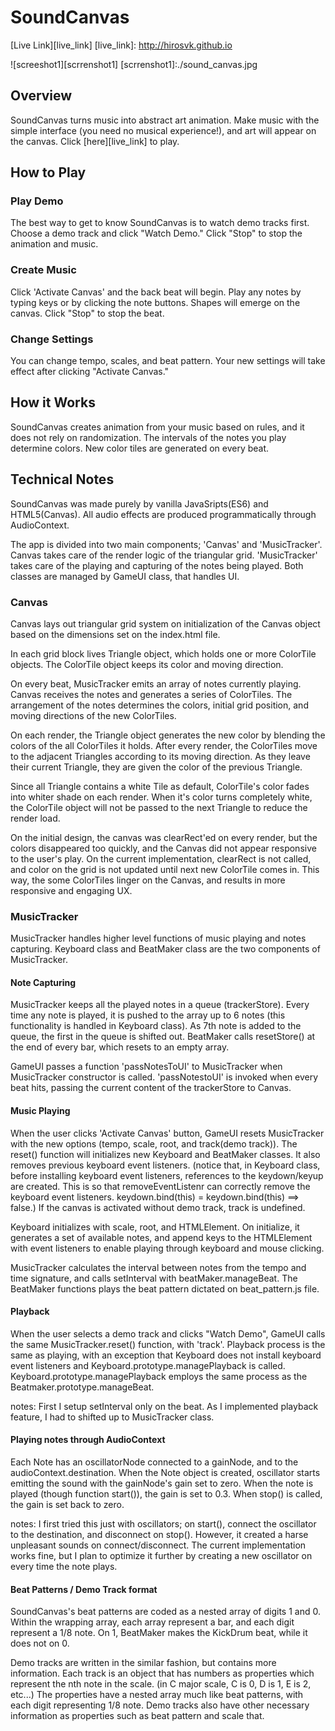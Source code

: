 # SoundCanvas
[Live Link][live_link]
[live_link]: http://hirosvk.github.io

![screeshot1][scrrenshot1]
[scrrenshot1]:./sound_canvas.jpg

## Overview
SoundCanvas turns music into abstract art animation. Make music with the simple interface (you need no musical experience!), and art will appear on the canvas. Click [here][live_link] to play.

## How to Play
### Play Demo
The best way to get to know SoundCanvas is to watch demo tracks first. Choose a demo track and click "Watch Demo." Click "Stop" to stop the animation and music.
### Create Music
Click 'Activate Canvas' and the back beat will begin. Play any notes by typing keys or by clicking the note buttons. Shapes will emerge on the canvas. Click "Stop" to stop the beat.
### Change Settings
You can change tempo, scales, and beat pattern. Your new settings will take effect after clicking "Activate Canvas."

## How it Works
SoundCanvas creates animation from your music based on rules, and it does not rely on randomization. The intervals of the notes you play determine colors. New color tiles are generated on every beat.


## Technical Notes
SoundCanvas was made purely by vanilla JavaSripts(ES6) and HTML5(Canvas). All audio effects are produced programmatically through AudioContext.

The app is divided into two main components; 'Canvas' and 'MusicTracker'. Canvas takes care of the render logic of the triangular grid. 'MusicTracker' takes care of the playing and capturing of the notes being played. Both classes are managed by GameUI class, that handles UI.

### Canvas
Canvas lays out triangular grid system on initialization of the Canvas object based on the <canvas> dimensions set on the index.html file.

In each grid block lives Triangle object, which holds one or more ColorTile objects. The ColorTile object keeps its color and moving direction.

On every beat, MusicTracker emits an array of notes currently playing. Canvas receives the notes and generates a series of ColorTiles. The arrangement of the notes determines the colors, initial grid position, and moving directions of the new ColorTiles.

On each render, the Triangle object generates the new color by blending the colors of the all ColorTiles it holds. After every render, the ColorTiles move to the adjacent Triangles according to its moving direction. As they leave their current Triangle, they are given the color of the previous Triangle.

Since all Triangle contains a white Tile as default, ColorTile's color fades into whiter shade on each render. When it's color turns completely white, the ColorTile object will not be passed to the next Triangle to reduce the render load.

On the initial design, the canvas was clearRect'ed on every render, but the colors disappeared too quickly, and the Canvas did not appear responsive to the user's play. On the current implementation, clearRect is not called, and color on the grid is not updated until next new ColorTile comes in. This way, the some ColorTiles linger on the Canvas, and results in more responsive and engaging UX.


### MusicTracker

MusicTracker handles higher level functions of music playing and notes capturing. Keyboard class and BeatMaker class are the two components of MusicTracker.

#### Note Capturing
MusicTracker keeps all the played notes in a queue (trackerStore). Every time any note is played, it is pushed to the array up to 6 notes (this functionality is handled in Keyboard class). As 7th note is added to the queue, the first in the queue is shifted out. BeatMaker calls resetStore() at the end of every bar, which resets to an empty array.

GameUI passes a function 'passNotesToUI' to MusicTracker when MusicTracker constructor is called. 'passNotestoUI' is invoked when every beat hits, passing the current content of the trackerStore to Canvas.

#### Music Playing
When the user clicks 'Activate Canvas' button, GameUI resets MusicTracker with the new options (tempo, scale, root, and track(demo track)). The reset() function will initializes new Keyboard and BeatMaker classes. It also removes previous keyboard event listeners. (notice that, in Keyboard class, before installing keyboard event listeners, references to the keydown/keyup are created. This is so that removeEventListenr can correctly remove the keyboard event listeners. keydown.bind(this) = keydown.bind(this) ==> false.) If the canvas is activated without demo track, track is undefined.

Keyboard initializes with scale, root, and HTMLElement. On initialize, it generates a set of available notes, and append keys to the HTMLElement with event listeners to enable playing through keyboard and mouse clicking.

MusicTracker calculates the interval between notes from the tempo and time signature, and calls setInterval with beatMaker.manageBeat. The BeatMaker functions plays the beat pattern dictated on beat_pattern.js file.

#### Playback
When the user selects a demo track and clicks "Watch Demo", GameUI calls the same MusicTracker.reset() function, with 'track'. Playback process is the same as playing, with an exception that Keyboard does not install keyboard event listeners and Keyboard.prototype.managePlayback is called. Keyboard.prototype.managePlayback employs the same process as the Beatmaker.prototype.manageBeat.

notes:
First I setup setInterval only on the beat. As I implemented playback feature, I had to shifted up to MusicTracker class.

#### Playing notes through AudioContext
Each Note has an oscillatorNode connected to a gainNode, and to the audioContext.destination. When the Note object is created, oscillator starts emitting the sound with the gainNode's gain set to zero. When the note is played (though function start()), the gain is set to 0.3. When stop() is called, the gain is set back to zero.

notes:
I first tried this just with oscillators; on start(), connect the oscillator to the destination, and disconnect on stop(). However, it created a harse unpleasant sounds on connect/disconnect. The current implementation works fine, but I plan to optimize it further by creating a new oscillator on every time the note plays.

#### Beat Patterns / Demo Track format
SoundCanvas's beat patterns are coded as a nested array of digits 1 and 0. Within the wrapping array, each array represent a bar, and each digit represent a 1/8 note. On 1, BeatMaker makes the KickDrum beat, while it does not on 0.

Demo tracks are written in the similar fashion, but contains more information. Each track is an object that has numbers as properties which represent the nth note in the scale. (in C major scale, C is 0, D is 1, E is 2, etc...) The properties have a nested array much like beat patterns, with each digit representing 1/8 note. Demo tracks also have other necessary information as properties such as beat pattern and scale that.
